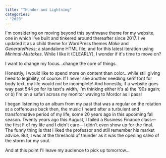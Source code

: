 ```yaml
---
title: "Thunder and Lightning"
categories:
- "2020"
---
```


I'm considering on moving beyond this synthwave theme for my website, one in which I've built and tinkered around thereafter since 2017.  I've updated it as a child theme for WordPress themes *Make* and *GeneratePress*; a standalone HTML file; and for this latest iteration using *Minimal-Mistakes*.  While I like it (CLEARLY), I wonder if it's time to move on?

I want to change my focus...change the core of things.

Honestly, I would like to spend more on content than color...while still giving heed to legibility, of course.  If I never see another needling serif font for body text, my life would *not* be incomplete!  And honestly, if a website goes way past 544 px for its text's width, I'm thinking either it's a) the '90s again; or b) I'm on a safari across my monitor waving to Mordor as I pass!

I began listening to an album from my past that was a regular on the rotation at a coffehouse back then, the music I heard after a turbulent and transformative period of my life, some 20 years ago in this upcoming fall season.  Twenty years ago this August, I failed a Business Finance class—the first F of my life and I didn't care—I didn't even show up for the final.  The funny thing is that I liked the professor and still remember his market advice.  But, I was at the threshold of thunder as it was the opening salvo of the storm for my soul.    

And at this point I'll leave my audience to pick up tomorrow...


